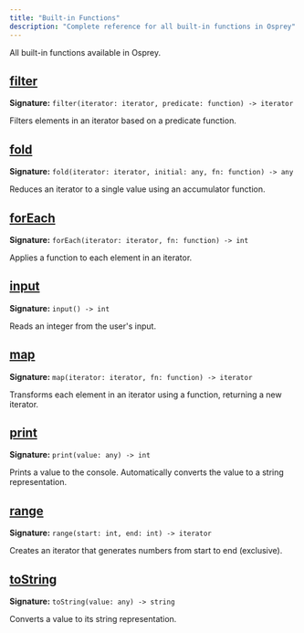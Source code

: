 ```yaml
---
title: "Built-in Functions"
description: "Complete reference for all built-in functions in Osprey"
---
```


All built-in functions available in Osprey.

## [filter](filter/)

**Signature:** `filter(iterator: iterator, predicate: function) -> iterator`

Filters elements in an iterator based on a predicate function.

## [fold](fold/)

**Signature:** `fold(iterator: iterator, initial: any, fn: function) -> any`

Reduces an iterator to a single value using an accumulator function.

## [forEach](foreach/)

**Signature:** `forEach(iterator: iterator, fn: function) -> int`

Applies a function to each element in an iterator.

## [input](input/)

**Signature:** `input() -> int`

Reads an integer from the user's input.

## [map](map/)

**Signature:** `map(iterator: iterator, fn: function) -> iterator`

Transforms each element in an iterator using a function, returning a new iterator.

## [print](print/)

**Signature:** `print(value: any) -> int`

Prints a value to the console. Automatically converts the value to a string representation.

## [range](range/)

**Signature:** `range(start: int, end: int) -> iterator`

Creates an iterator that generates numbers from start to end (exclusive).

## [toString](tostring/)

**Signature:** `toString(value: any) -> string`

Converts a value to its string representation.

